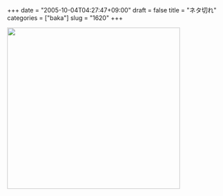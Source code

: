 +++
date = "2005-10-04T04:27:47+09:00"
draft = false
title = "ネタ切れ"
categories = ["baka"]
slug = "1620"
+++

<img src="http://ieiriblog.img.jugem.jp/20051004_73607.gif" alt="" width="400" height="374" class="pict" />
